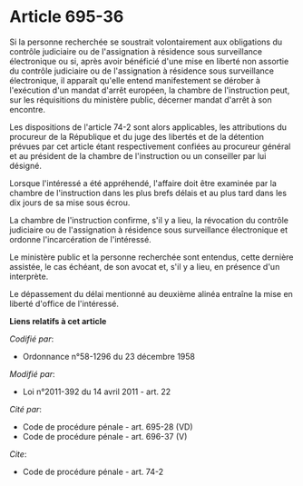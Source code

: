 # Article 695-36

Si la personne recherchée se soustrait volontairement aux obligations du contrôle judiciaire ou de l'assignation à résidence
sous surveillance électronique ou si, après avoir bénéficié d'une mise en liberté non assortie du contrôle judiciaire ou de
l'assignation à résidence sous surveillance électronique, il apparaît qu'elle entend manifestement se dérober à l'exécution
d'un mandat d'arrêt européen, la chambre de l'instruction peut, sur les réquisitions du ministère public, décerner mandat
d'arrêt à son encontre. 

Les dispositions de l'article 74-2 sont alors applicables, les attributions du procureur de la République et du juge des
libertés et de la détention prévues par cet article étant respectivement confiées au procureur général et au président de la
chambre de l'instruction ou un conseiller par lui désigné. 

Lorsque l'intéressé a été appréhendé, l'affaire doit être examinée par la chambre de l'instruction dans les plus brefs délais
et au plus tard dans les dix jours de sa mise sous écrou. 

La chambre de l'instruction confirme, s'il y a lieu, la révocation du contrôle judiciaire ou de l'assignation à résidence
sous surveillance électronique et ordonne l'incarcération de l'intéressé. 

Le ministère public et la personne recherchée sont entendus, cette dernière assistée, le cas échéant, de son avocat et, s'il
y a lieu, en présence d'un interprète. 

Le dépassement du délai mentionné au deuxième alinéa entraîne la mise en liberté d'office de l'intéressé.

**Liens relatifs à cet article**

_Codifié par_:

  - Ordonnance n°58-1296 du 23 décembre 1958

_Modifié par_:

  - Loi n°2011-392 du 14 avril 2011 - art. 22

_Cité par_:

  - Code de procédure pénale - art. 695-28 (VD)
  - Code de procédure pénale - art. 696-37 (V)

_Cite_:

  - Code de procédure pénale - art. 74-2
